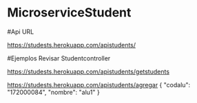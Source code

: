 # MicroserviceStudent

#Api URL

https://studests.herokuapp.com/apistudents/


#Ejemplos 
Revisar Studentcontroller 

https://studests.herokuapp.com/apistudents/getstudents


https://studests.herokuapp.com/apistudents/agregar
{
		"codalu": "172000084",
		"nombre": "alu1"
	}


